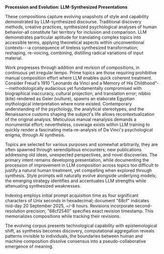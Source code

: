 
**Procession and Evolution: LLM-Synthesized Presentations**

These compositions capture evolving snapshots of style and
capability demonstrated by LLM-synthesized discourse. Traditional
discovery methods, creative practices, synthesized psychological
analyses of human behavior-all constitute fair territory for
inclusion and comparison. LLM demonstrates particular aptitude
for translating complex topics into accessible terms, applying
theoretical aspects within unconventional contexts---a consequence
of tireless synthesized transformation; reshaping, re-voicing,
combining, distilling radical variations of input material.

Work progresses through addition and revision of compositions, in
continuous yet irregular tempo. Prime topics are those requiring
prohibitive manual composition effort where LLM enables quick
coherent treatment. Consider Freud's 1910 "Leonardo da Vinci
and a Memory of His Childhood"---methodologically audacious yet
fundamentally compromised with biographical inaccuracy, cultural
projection, and translation error; nibbio (kite) rendered as Geier
(vulture), spawns an elaborate Egyptian mythological interpretation
where none existed. Contemporary understanding of the psychology,
the analytical stereotypes, and the Renaissance customs shaping
the subject's life allows recontextualization of the original
analysis. Meticulous manual reanalysis demands a monumental effort;
nevertheless, coverage exists within LLM training to quickly render
a fascinating meta-re-analysis of Da Vinci's psychological enigma,
through AI synthesis.

Topics are selected for various purposes and somewhat arbitrarily,
they are often spawned through serendipitous encounters; new
publications addressing old ideas, unexpected perspectives,
and novel discoveries. The primary intent remains developing
presentation, while documenting the procession of improvement
in LLM composition across topics too difficult to justify a
natural human treatment, yet compelling when explored through
synthesis. Style prompts will naturally evolve alongside underlying
models; the emerging strategy identifies and accentuates LLM
strengths while attenuating synthesized weaknesses.

Indexing employs initial prompt acquisition time as four
significant characters of Unix seconds in hexadecimal; document
"68cf" indicates mid-day 20 September 2025, +/-8 hours. Revisions
incorporate second-resolution precision; "68cf2540" specifies exact
revision timestamp. This memorializes compositions while tracking
their revisions.

The evolving corpus presents technological capability with
epistemological shift, as synthesis becomes discovery, computational
aggregation reveals patterns invisible to individuals, the
boundaries between human and machine composition dissolve consensus
into a pseudo-collaborative emergence of meaning.



